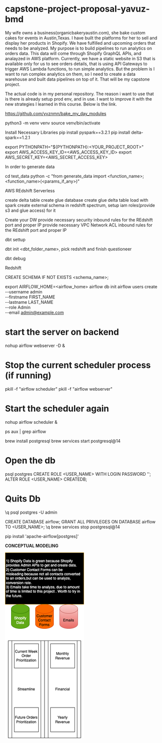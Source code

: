 # capstone-project-proposal-yavuz-bmd

My wife owns a business(organicbakeryaustin.com), she bake custom cakes for events in Austin,Texas. 
I have built the platforms for her to sell and display her products in Shopify. We have fulfilled and upcoming orders that needs to be analyzed. My purpose is to build pipelines to run analytics on orders data. This data will come through Shopify GraphQL APIs, and analayzed in AWS platform. Currently, we have a static website in S3 that is available only for us to see orders details, that is using API Gateways to trigger AWS Lambda functions, to run simple analytics. But the problem is I want to run complex analytics on them, so I need to create a data warehouse and built data pipelines on top of it. That will be my capstone project.

The actual code is in my personal repository. The reason i want to use that is there is already setup prod env, and in use. I want to improve it with the new strategies I learned in this course. Below is the link.

https://github.com/yvznmn/bake_my_day_modules


python3 -m venv venv
source venv/bin/activate

Install Necessary Libraries
pip install pyspark==3.2.1
pip install delta-spark==1.2.1

export PYTHONPATH="${PYTHONPATH}:<YOUR_PROJECT_ROOT>"
export AWS_ACCESS_KEY_ID=<AWS_ACCESS_KEY_ID>
export AWS_SECRET_KEY=<AWS_SECRET_ACCESS_KEY>

In order to generate data

cd test_data
python -c "from generate_data import <function_name>; <function_name>(<params_if_any>)"

AWS REdshift Serverless

create delta table
create glue database
create glue delta table
load with spark
create external schema in redshift spectrum, setup iam roles(provide s3 and glue access) for it



Create your DW
provide necessary security inbound rules for the REdshift port and proper IP
provide necessary VPC Network ACL inbound rules for the REdshift port and proper IP

dbt settup

dbt init <dbt_folder_name>, pick redshift and finish questioneer

dbt debug


Redshift

CREATE SCHEMA IF NOT EXISTS <schema_name>;

export AIRFLOW_HOME=<airflow_home>
airflow db init
airflow users create \
   --username admin \
   --firstname FIRST_NAME \
   --lastname LAST_NAME \
   --role Admin \
   --email admin@example.com
# start the server on backend
nohup airflow webserver -D &
# Stop the current scheduler process (if running)
pkill -f "airflow scheduler"
pkill -f "airflow webserver"
# Start the scheduler again
nohup airflow scheduler &

ps aux | grep airflow

brew install postgresql
brew services start postgresql@14
# Open the db
psql postgres
CREATE ROLE <USER_NAME> WITH LOGIN PASSWORD '<PWD>';
ALTER ROLE <USER_NAME> CREATEDB;
# Quits Db
\q 
psql postgres -U admin

CREATE DATABASE airflow;
GRANT ALL PRIVILEGES ON DATABASE airflow TO <USER_NAME>;
\q
brew services stop postgresql@14

pip install 'apache-airflow[postgres]'

**CONCEPTUAL MODELING**

![alt text](bmd_conceptual_data_modeling.png)
